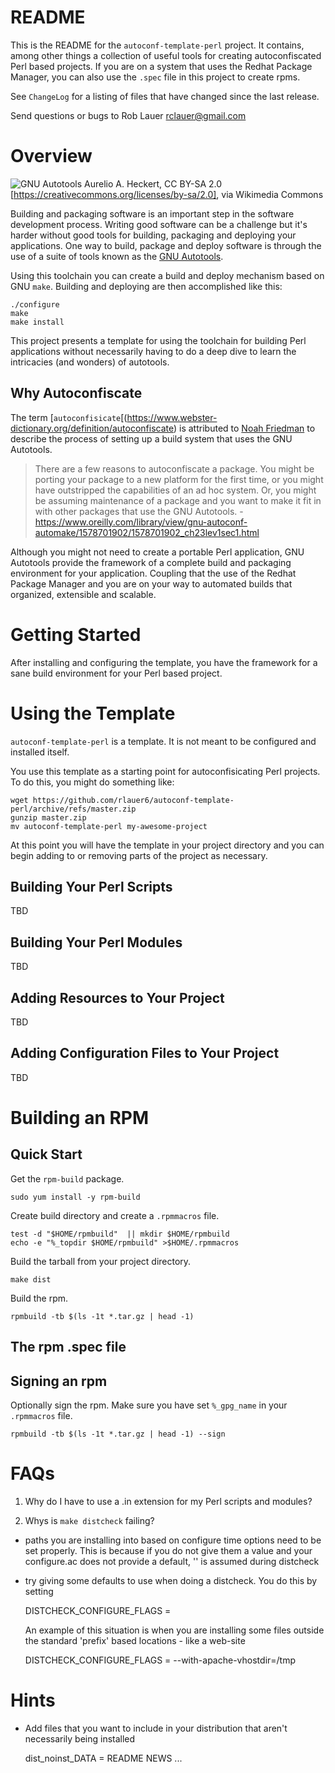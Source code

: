 # README

This is the README  for the `autoconf-template-perl` project.  It
contains, among other things a collection of useful tools for creating
autoconfiscated Perl based projects.  If you are on a system that uses
the Redhat Package Manager, you can also use the `.spec` file in
this project to create rpms.

See `ChangeLog` for a listing of files that have changed since the
last release.

Send questions or bugs to Rob Lauer <rclauer@gmail.com>

# Overview

![GNU
Autotools](https://upload.wikimedia.org/wikipedia/en/2/22/Heckert_GNU_white.svg)
Aurelio A. Heckert, CC BY-SA 2.0
[https://creativecommons.org/licenses/by-sa/2.0], via Wikimedia
Commons

Building and packaging software is an important step in the software
development process.  Writing good software can be a challenge but
it's harder without good tools for building, packaging and deploying
your applications. One way to build, package and deploy software is
through the use of a suite of tools known as the [GNU
Autotools](https://en.wikipedia.org/wiki/GNU_Autotools).

Using this toolchain you can create a build and deploy mechanism based
on GNU `make`.  Building and deploying are then accomplished like
this:

```
./configure
make
make install
```

This project presents a template for using the toolchain for building
Perl applications without necessarily having to do a deep dive to learn
the intricacies (and wonders) of autotools.

## Why Autoconfiscate

The term
[`autoconfisicate`[(https://www.webster-dictionary.org/definition/autoconfiscate)
is attributed to [Noah
Friedman](https://savannah.gnu.org/users/friedman) to describe the
process of setting up a build system that uses the GNU Autotools.

> There are a few reasons to autoconfiscate a package. You might be
porting your package to a new platform for the first time, or you
might have outstripped the capabilities of an ad hoc system. Or, you
might be assuming maintenance of a package and you want to make it fit
in with other packages that use the GNU Autotools. - https://www.oreilly.com/library/view/gnu-autoconf-automake/1578701902/1578701902_ch23lev1sec1.html

Although you might not need to create a portable Perl application, GNU
Autotools provide the framework of a complete build and packaging
environment for your application.  Coupling that the use of the
Redhat Package Manager and you are on your way to automated builds
that organized, extensible and scalable.

# Getting Started

After installing and configuring the template, you have the framework
for a sane build environment for your Perl based project.

# Using the Template

`autoconf-template-perl` is a template.  It is not meant to be
configured and installed itself.

You use this template as a starting point for autoconfisicating Perl
projects.  To do this, you might do something like:

```
wget https://github.com/rlauer6/autoconf-template-perl/archive/refs/master.zip
gunzip master.zip
mv autoconf-template-perl my-awesome-project 
```

At this point you will have the template in your
project directory and you can begin adding to or removing
parts of the project as necessary.

## Building Your Perl Scripts

TBD

## Building Your Perl Modules

TBD

## Adding Resources to Your Project

TBD

## Adding Configuration Files to Your Project

TBD

# Building an RPM

## Quick Start

Get the `rpm-build` package.

```
sudo yum install -y rpm-build
```

Create build directory and create a `.rpmmacros` file.

```
test -d "$HOME/rpmbuild"  || mkdir $HOME/rpmbuild
echo -e "%_topdir $HOME/rpmbuild" >$HOME/.rpmmacros
```

Build the tarball from your project directory.

```
make dist
```

Build the rpm.

```
rpmbuild -tb $(ls -1t *.tar.gz | head -1)
```

## The rpm .spec file

## Signing an rpm

Optionally sign the rpm. Make sure you have set `%_gpg_name` in your
`.rpmmacros` file.


```
rpmbuild -tb $(ls -1t *.tar.gz | head -1) --sign
```

# FAQs

1. Why do I have to use a .in extension for my Perl scripts and
   modules?

1. Whys is `make distcheck` failing?

* paths you are installing into based on configure time options need
  to be set properly.  This is because if you do not give them a value
  and your configure.ac does not provide a default, '' is assumed
  during distcheck

* try giving some defaults to use when doing a distcheck. You do this
  by setting

  DISTCHECK_CONFIGURE_FLAGS = 

  An example of this situation is when you are installing some files outside 
  the standard 'prefix' based locations - like a web-site

  DISTCHECK_CONFIGURE_FLAGS = --with-apache-vhostdir=/tmp
 

# Hints

* Add files that you want to include in your distribution that aren't
  necessarily being installed

  dist_noinst_DATA = README NEWS ...



